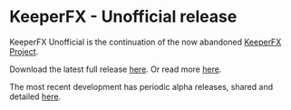 # KeeperFX - Unofficial release

KeeperFX Unofficial is the continuation of the now abandoned [KeeperFX Project](https://github.com/dkfans/keeperfx/wiki).

Download the latest full release [here](https://keeperklan.com/downloads.php?do=file&id=121). Or read more [here](https://keeperklan.com/threads/5174-KeeperFX-Unofficial-0-4-6).

The most recent development has periodic alpha releases, shared and detailed [here](https://keeperklan.com/threads/6928-KeeperFX-Unofficial-continued-development-alpha-builds).
